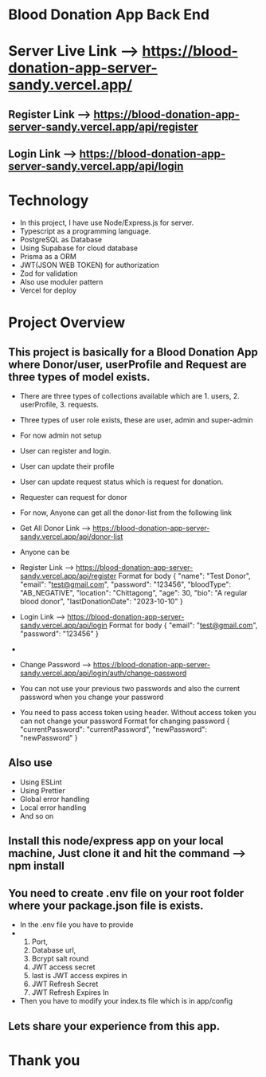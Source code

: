 # Blood Donation App Back End

# Server Live Link --> https://blood-donation-app-server-sandy.vercel.app/

## Register Link --> https://blood-donation-app-server-sandy.vercel.app/api/register

## Login Link --> https://blood-donation-app-server-sandy.vercel.app/api/login

# Technology

- In this project, I have use Node/Express.js for server.
- Typescript as a programming language.
- PostgreSQL as Database
- Using Supabase for cloud database
- Prisma as a ORM
- JWT(JSON WEB TOKEN) for authorization
- Zod for validation
- Also use moduler pattern
- Vercel for deploy

# Project Overview

## This project is basically for a Blood Donation App where Donor/user, userProfile and Request are three types of model exists.

- There are three types of collections available which are 1. users, 2. userProfile, 3. requests.
- Three types of user role exists, these are user, admin and super-admin
- For now admin not setup
- User can register and login.
- User can update their profile
- User can update request status which is request for donation.
- Requester can request for donor
- For now, Anyone can get all the donor-list from the following link
- Get All Donor Link --> https://blood-donation-app-server-sandy.vercel.app/api/donor-list

- Anyone can be
- Register Link --> https://blood-donation-app-server-sandy.vercel.app/api/register
  Format for body
  {
  "name": "Test Donor",
  "email": "test@gmail.com",
  "password": "123456",
  "bloodType": "AB_NEGATIVE",
  "location": "Chittagong",
  "age": 30,
  "bio": "A regular blood donor",
  "lastDonationDate": "2023-10-10"
  }

- Login Link --> https://blood-donation-app-server-sandy.vercel.app/api/login
  Format for body
  {
  "email": "test@gmail.com",
  "password": "123456"
  }
-
- Change Password --> https://blood-donation-app-server-sandy.vercel.app/api/login/auth/change-password
- You can not use your previous two passwords and also the current password when you change your password
- You need to pass access token using header. Without access token you can not change your password
  Format for changing password
  {
  "currentPassword": "currentPassword",
  "newPassword": "newPassword"
  }

## Also use

- Using ESLint
- Using Prettier
- Global error handling
- Local error handling
- And so on

## Install this node/express app on your local machine, Just clone it and hit the command --> npm install

## You need to create .env file on your root folder where your package.json file is exists.

- In the .env file you have to provide
- 1. Port,
  2. Database url,
  3. Bcrypt salt round
  4. JWT access secret
  5. last is JWT access expires in
  6. JWT Refresh Secret
  7. JWT Refresh Expires In
- Then you have to modify your index.ts file which is in app/config

## Lets share your experience from this app.

# Thank you
